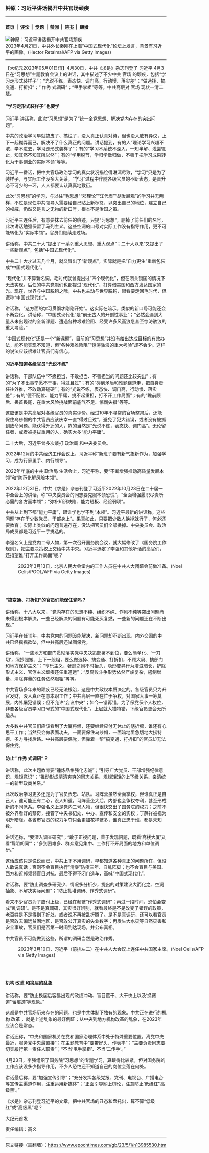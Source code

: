 ### 钟原：习近平讲话揭开中共官场顽疾

---

#### [首页](../../../..?n13985530) &nbsp;|&nbsp; [评论](../../../../../epoch-comment?n13985530) &nbsp;|&nbsp; [专题](../../../../../epoch-special?n13985530) &nbsp;|&nbsp; [禁闻](../../../../../epoch-news?n13985530) &nbsp;|&nbsp; [禁书](../../../../../books?n13985530) &nbsp;|&nbsp; [翻墙](https://github.com/gfw-breaker/nogfw/blob/master/README.md?n13985530)


<div><img alt="钟原：习近平讲话揭开中共官场顽疾" class="attachment-djy_600_400 size-djy_600_400 wp-post-image" src="https://i.epochtimes.com/assets/uploads/2023/05/id13985533-GettyImages-1252035069-600x400.jpg"/>
<div class="caption">
 2023年4月21日，中共外长秦刚在上海“中国式现代化”论坛上发言，背景有习近平的画像。(Hector Retalmal/AFP via Getty Images)
</div></div><hr/><div class="post_content" id="artbody" itemprop="articleBody">
 <!-- article content begin -->
 <p>
  【大纪元2023年05月01日讯】4月30日，中共《求是》杂志刊登了
  <ok href="https://www.epochtimes.com/gb/tag/%E4%B9%A0%E8%BF%91%E5%B9%B3.html">
   习近平
  </ok>
  4月3日在“习思想”主题教育会议上的讲话，其中描述了不少中共
  <ok href="https://www.epochtimes.com/gb/tag/%E5%AE%98%E5%9C%BA.html">
   官场
  </ok>
  的顽疾，包括“学习走形式装样子”；“光说不练，表态快、调门高，行动慢、落实差”；“做选择、搞变通、打折扣”；“
  <ok href="https://www.epochtimes.com/gb/tag/%E4%BD%9C%E7%A7%80.html">
   作秀
  </ok>
  式调研”；“甩手掌柜”等等。中共高层对
  <ok href="https://www.epochtimes.com/gb/tag/%E5%AE%98%E5%9C%BA.html">
   官场
  </ok>
  现状一清二楚。
 </p>
 <h4>
  “学习走形式装样子”也要学
 </h4>
 <p>
  <ok href="https://www.epochtimes.com/gb/tag/%E4%B9%A0%E8%BF%91%E5%B9%B3.html">
   习近平
  </ok>
  讲话称，此次“习思想”是为了“统一全党思想、解决党内存在的突出问题”。
 </p>
 <p>
  中共的政治学习早就搞皮了、搞烂了，没人真正认真对待，但也没人敢有异议，上下一起糊弄而已，解决不了什么真正的问题。讲话提到，有的人“理论学习兴趣不浓，学不进去，学习走形式装样子”；有的“学习不系统不深入，一知半解、浅尝辄止，知其然不知其所以然”；有的“学用脱节，学归学做归做，不善于把学习成果转化为干事创业的实际本领”等等。
 </p>
 <p>
  习近平一番话，把中共官场政治学习的真实状况描绘得淋漓尽致，“学习”只是为了装样子，与实际工作没多大关系。“学习”过程中伴随各级官员的不断表态，是晋升必不可少的一环，人人都要认认真真地敷衍。
 </p>
 <p>
  此次“习思想”的学习，与以往“毛思想”“邓理论”“江代表”“胡发展观”的学习并无两样，不过是现任中共领导人需要给自己贴上新标签，以突出自己的地位，建立自己的权威，仍然又是言之无物的新口号，根本不是治国之策。
 </p>
 <p>
  习近平三连任后，有意要抹去前任的痕迹，只提“习思想”，删掉了前任们的名号，此次讲话勉强保留了马列主义。这些空洞的口号对实际工作没有指导作用，更不可能转化为“实际本领”，官员们继续走过场。
 </p>
 <p>
  讲话称，中共二十大“提出了一系列重大思想、重大观点”；二十大以来“又提出了一些新观点”，包括“中国式现代化”。
 </p>
 <p>
  中共二十大才过去几个月，就又冒出了“新观点”，实际就是把“自力更生”重新包装成“中国式现代化”。
 </p>
 <p>
  “现代化”并不算新名词。毛时代就曾提出过“四个现代化”，但在闭关锁国的情况下无法实现。后任的中共党魁们也都提过“现代化”，打算借美国和西方发达国家的光。现在，世界与中国脱钩之际，中共也主动与世界脱钩，眼看要走回毛时代，但谎称“中国式现代化”。
 </p>
 <p>
  讲话称，“这方面的学习贯彻才刚刚开始”。这实际在暗示，类似的新口号可能还会不断变化。讲话称，“中国式现代化”是“前无古人的开创性事业”；“必然会遇到大量从未出现过的全新课题、遭遇各种艰难险阻、经受许多风高浪急甚至惊涛骇浪的重大考验。”
 </p>
 <p>
  “中国式现代化”还是一个“新课题”，目前的“习思想”并没有给出达成目标的有效办法，能不能实现不知道，但“各种艰难险阻”“惊涛骇浪的重大考验”却不会少。这样的说法应该很难让官员们有信心。
 </p>
 <h4>
  习近平知道各级官员“光说不练”
 </h4>
 <p>
  讲话称，干部队伍中“不愿担当、不敢担当、不善担当的问题还比较突出”；有的“为了不出事宁愿不干事，得过且过”；有的“碰到矛盾和难题绕道走，把自身责任往外推，不敢动真碰硬”；有的“光说不练，表态快、调门高，行动慢、落实差”；有的“德不配位、能力平庸，挑不起重担，打不开工作局面”；有的“瞻前顾后、畏首畏尾，在重大风险挑战面前底气不足、惊慌失措”等等。
 </p>
 <p>
  这应该是中共高层对各级官员的真实评价。经过10年不寻常的官场整肃后，还能保住乌纱帽的中共官员应该庆幸一直“得过且过”，避免了犯大错误，或者没有被抓到致命问题。能获得升迁的人，靠的当然是“光说不练，表态快、调门高”。无论留任者，或者被提拔重用的人，确实大多“能力平庸”。
 </p>
 <p>
  二十大后，习近平曾多次敲打
  <ok href="https://www.epochtimes.com/gb/tag/%E6%94%BF%E6%B2%BB%E5%B1%80.html">
   政治局
  </ok>
  和中央委员会。
 </p>
 <p>
  2022年12月的中共经济工作会议上，习近平称“新班子要有新气象新作为，加强学习，成为行家里手、内行领导”。
 </p>
 <p>
  2022年年底的中共
  <ok href="https://www.epochtimes.com/gb/tag/%E6%94%BF%E6%B2%BB%E5%B1%80.html">
   政治局
  </ok>
  生活会上，习近平称，要“不断增强推动高质量发展本领”和“防范化解风险本领”。
 </p>
 <p>
  2022年12月31日，中共《求是》杂志刊登了习近平2022年10月23日在二十届一中全会上的讲话，称“中央委员会的同志要克服本领恐慌”，“全面增强履职尽责所必需的各方面本领”；“弥补知识缺陷、能力短板、经验弱项”。
 </p>
 <p>
  中共从上到下都“能力平庸”，跟谁学也学不到“本领”。习近平最新的讲话称，这些问题“存在于少数党员、干部身上”。果真如此，只要把少数人换掉就行了，何必还要教育；实际上类似的问题普遍存在，没法把官员们全部换掉。中央委员会、政治局成员都是习近平一手挑选的。
 </p>
 <p>
  李强名义上是党内二号人物，第一次召开国务院会议，就大幅修改了《国务院工作规则》，把主要决策权上交给中共中央。习近平选定了李强和其他听话的高官们，还指望谁“打开工作局面”呢？
 </p>
 <figure aria-describedby="caption-attachment-13985534" class="wp-caption aligncenter" id="attachment_13985534" style="width: 600px">
  <ok href="https://i.epochtimes.com/assets/uploads/2023/05/id13985534-GettyImages-1248102741_light.jpg" target="_blank">
   <img alt="" class="size-large wp-image-13985534" src="https://i.epochtimes.com/assets/uploads/2023/05/id13985534-GettyImages-1248102741_light-600x400.jpg"/>
  </ok>
  <br/><figcaption class="wp-caption-text" id="caption-attachment-13985534">
   2023年3月13日，北京人民大会堂内的工作人员在中共人大闭幕会前做准备。(Noel Celis/POOL/AFP via Getty Images)
  </figcaption><br/>
 </figure><br/>
 <h4>
  “搞变通、打折扣”的官员们能保住党吗？
 </h4>
 <p>
  讲话称，十八大以来，“党内存在的思想不纯、组织不纯、作风不纯等突出问题尚未得到根本解决，一些已经解决的问题有可能死灰复燃，一些新的问题还在不断出现。”
 </p>
 <p>
  习近平在任10年，中共党内的问题没能解决，新问题却不断出现，内外交困的中共已经摇摇欲坠，但中共高层还试图保党。
 </p>
 <p>
  讲话称，“一些地方和部门贯彻落实党中央决策部署不到位，要么简单化、‘一刀切’，照抄照搬、上下一般粗，要么做选择、搞变通、打折扣，不顾大局、搞部门和地方保护主义”；“享乐主义、奢靡之风不时抬头，隐形变异行为潜滋暗长，铲除形式主义、官僚主义顽疾还任重道远”；“反腐败斗争形势依然严峻复杂，遏制增量、清除存量的任务依然艰钜”等等。
 </p>
 <p>
  中共官场多年来的顽疾已经无法根治，这是中共政权本质决定的。各级官员只为升官发财，没人真正在意本职工作；中共高层一直在忙于争权，对国家大事一筹莫展，内外屡犯错误；但不允许“妄议中央”；如今一错再错，为了保党保个人权位，非要各级官员学习口号式的“中国式现代化”。上层就大错特错，下级官员更会无所适从。
 </p>
 <p>
  大多数中共官员们应该看到了大厦将倾，还要继续应付无休止的瞎折腾，谁还有心思干工作；当然只会做表面功夫，一面要保住乌纱帽，一面暗地里急切地大捞特捞、多方寻找后路。中共高层要保党，但靠着一帮“搞变通、打折扣”的官员却无法保住党。
 </p>
 <h4>
  防止“
  <ok href="https://www.epochtimes.com/gb/tag/%E4%BD%9C%E7%A7%80.html">
   作秀
  </ok>
  式调研”？
 </h4>
 <p>
  讲话称，此次主题教育要“锤炼品格强化忠诚”；“引导广大党员、干部增强纪律意识、规矩意识”；“推动形成清清爽爽的同志关系、规规矩矩的上下级关系、亲清统一的新型政商关系。”
 </p>
 <p>
  此次政治学习更多还是为了官员表忠、站队。习阵营虽然全面掌权，但谁真正是自己人，谁可能还有二心，没人知道。习阵营坐大后，内部也会争权夺利，甚至形成新的不同派系。李强名义上是党内二号人物，但很快交出了国务院的权力；之前不被外界看好的蔡奇，接管了中央书记处、中办、宣传和安全的实权；丁薛祥被视为明升暗降。各省市官员的权力争夺只会更加花样繁多，谁真正忠于谁，都是未知数。
 </p>
 <p>
  讲话还称，“要深入调查研究”；“敢于正视问题，善于发现问题，既看‘高楼大厦’又看‘背阴胡同’”；“多到困难多、群众意见集中、工作打不开局面的地方和单位调研。”
 </p>
 <p>
  这话应该只是说说而已，中共上下不用调研，早都知道各种真正的问题所在，但没人敢说真话；否则不会盲目执行“清零”防疫三年、自乱阵脚；也不会盲目与美国、西方和近邻频频盲目对抗，最后不得不闭门造车，高喊“中国式现代化”。
 </p>
 <p>
  讲话称，要“防止调查多研究少、情况多分析少，提出的对策建议大而化之、空洞抽象、不解决实际问题”；“防止扎堆调研、作秀式调研”。
 </p>
 <p>
  看来不少官员为了应付上级，已经在频繁“作秀式调研”；再过一段时间，恐怕会变成“乱调研”。是不是真调研，其实很好辨别，就看最终是不是改变了错误的政策，老百姓是不是得到了好处，或者说不再被乱折腾了。是不是真调研，还可以看官员是否敢去偏远贫困地区，是否敢公开真实的失业数字；再发生大水灾等自然灾害和安全事故，官员们是否第一时间到达现场，并公布真相。
 </p>
 <p>
  中共官员不可能做到这些，所谓的调研当然是政治作秀。
 </p>
 <figure aria-describedby="caption-attachment-13985535" class="wp-caption aligncenter" id="attachment_13985535" style="width: 600px">
  <ok href="https://i.epochtimes.com/assets/uploads/2023/05/id13985535-GettyImages-1247971284_light.jpg" target="_blank">
   <img alt="" class="size-large wp-image-13985535" src="https://i.epochtimes.com/assets/uploads/2023/05/id13985535-GettyImages-1247971284_light-600x400.jpg"/>
  </ok>
  <br/><figcaption class="wp-caption-text" id="caption-attachment-13985535">
   2023年3月10日，习近平（前排左二）在中共人大会议上连任中共国家主席。(Noel Celis/AFP via Getty Images)
  </figcaption><br/>
 </figure><br/>
 <h4>
  机构
  <ok href="https://www.epochtimes.com/gb/tag/%E6%94%B9%E9%9D%A9.html">
   改革
  </ok>
  和换届的乱象
 </h4>
 <p>
  讲话称，要“防止换届后容易出现的政绩冲动、盲目蛮干、大干快上以及‘换赛道’‘留痕迹’等现象。”
 </p>
 <p>
  这都是中共官场历来存在的问题，也是中共体制下独有的现象。中共正在进行的机构
  <ok href="https://www.epochtimes.com/gb/tag/%E6%94%B9%E9%9D%A9.html">
   改革
  </ok>
  ，就是上述乱象的最好例证；从中央到地方机构改革的乱象，在2023年应该会是常态。
 </p>
 <p>
  讲话还称，“中央和国家机关在党和国家治理体系中处于特殊重要位置，离党中央最近，服务党中央最直接”；在主题教育中“要带好头、作表率”；“主要负责同志要切实履行第一责任人职责”；“不当‘甩手掌柜’、不当‘二传手’。”
 </p>
 <p>
  4月23日，李强组织了国务院“习思想”的专题学习，算跟得比较紧，但对国务院的工作应该没多少指导作用，不少人恐怕还不知道自己的岗位会落在何处。
 </p>
 <p>
  讲话最后称，要“加强宣传引导”；“充分发挥各级党报、党刊、电视台、广播电台等宣传主渠道作用，注重运用新媒体”；“正面引导网上舆论，注意防止‘低级红’‘高级黑’。”
 </p>
 <p>
  《求是》杂志刊登习近平的文章，把中共官场的丑态和盘托出，算不算“低级红”或“高级黑”呢？
 </p>
 <p>
  大纪元首发
 </p>
 <p>
  责任编辑：高义
 </p>
 <!-- article content end -->
 <div id="below_article_ad">
 </div>
</div>


---

原文链接（需翻墙）：https://www.epochtimes.com/gb/23/5/1/n13985530.htm